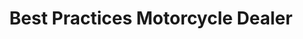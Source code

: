 ---
title: "Best Practices Motorcycle Dealer"
url: /dumaguete/best-practices-motorcycle-dealer/
shop: motorcycle
---
